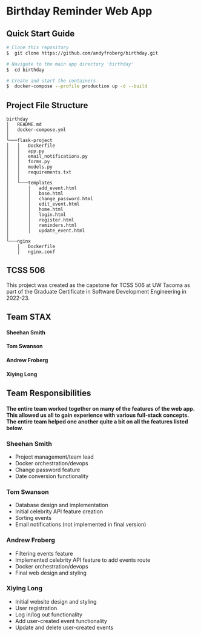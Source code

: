 # Birthday Reminder Web App
## **Quick Start Guide**
 ```bash
 # Clone this repository
 $  git clone https://github.com/andyfroberg/birthday.git

# Navigate to the main app directory 'birthday'
$  cd birthday

# Create and start the containers
$  docker-compose --profile production up -d --build
 ```
## **Project File Structure**
```
birthday
│   README.md
│   docker-compose.yml  
│
└───flask-project
│   │   Dockerfile
│   │   app.py
│   │   email_notifications.py
│   │   forms.py
│   │   models.py
│   │   requirements.txt
│   │
│   └───templates
│       │   add_event.html
│       │   base.html
│       │   change_password.html
│       │   edit_event.html
│       │   home.html
│       │   login.html
│       │   register.html
│       │   reminders.html
│       │   update_event.html
│   
└───nginx
    │   Dockerfile
    │   nginx.conf
```


## **TCSS 506**
This project was created as the capstone for TCSS 506 at UW Tacoma as part of the Graduate Certificate in Software Development Engineering in 2022-23.
## **Team STAX**
#### Sheehan Smith
#### Tom Swanson
#### Andrew Froberg
#### Xiying Long




## **Team Responsibilities**
#### The entire team worked together on many of the features of the web app. This allowed us all to gain experience with various full-stack concepts. The entire team helped one another quite a bit on all the features listed below.
### **Sheehan Smith**
- Project management/team lead
- Docker orchestration/devops
- Change password feature
- Date conversion functionality
### **Tom Swanson**
- Database design and implementation
- Initial celebrity API feature creation
- Sorting events
- Email notifications (not implemented in final version)
### **Andrew Froberg**
- Filtering events feature
- Implemented celebrity API feature to add events route
- Docker orchestration/devops
- Final web design and styling
### **Xiying Long**
- Initial website design and styling
- User registration
- Log in/log out functionality
- Add user-created event functionality
- Update and delete user-created events